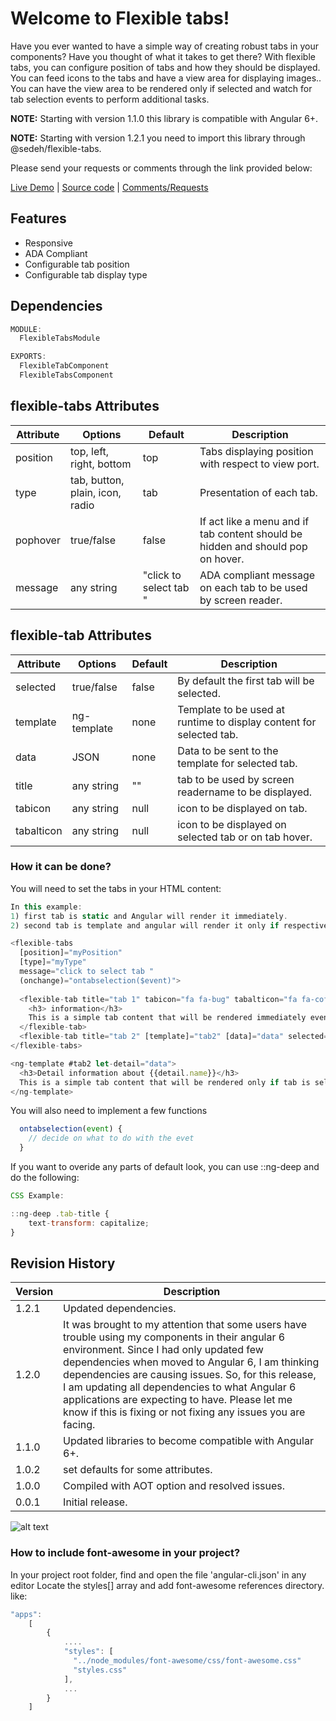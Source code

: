 
# Welcome to Flexible tabs!

Have you ever wanted to have a simple way of creating robust tabs in your components? Have you thought of what it takes to get there? With flexible tabs, you can configure position of tabs and how they should be displayed.  You can feed icons to the tabs and have a view area for displaying images.. You can have the view area to be rendered only if selected and watch for tab selection events to perform additional tasks.

**NOTE:** Starting with version 1.1.0 this library is compatible with Angular 6+.

**NOTE:** Starting with version 1.2.1 you need to import this library through @sedeh/flexible-tabs.

Please send your requests or comments through the link provided below:

[Live Demo](https://flexible-tabs.stackblitz.io)  | [Source code](https://github.com/msalehisedeh/flexible-tabs/tree/master/src/app) | [Comments/Requests](https://github.com/msalehisedeh/flexible-tabs/issues)


## Features

* Responsive
* ADA Compliant
* Configurable tab position
* Configurable tab display type

## Dependencies

```javascript
MODULE:
  FlexibleTabsModule

EXPORTS:
  FlexibleTabComponent
  FlexibleTabsComponent
```

## flexible-tabs Attributes

| Attribute | Options                         | Default | Description                                         |
|-----------|---------------------------------|---------|-----------------------------------------------------|
| position  | top, left, right, bottom        | top     | Tabs displaying position with respect to view port. |
| type      | tab, button, plain, icon, radio | tab     | Presentation of each tab.                           |
| pophover  | true/false                      | false   | If act like a menu and if tab content should be hidden and should pop on hover.          |
| message   | any string                      | "click to select tab " | ADA compliant message on each tab to be used by screen reader.  |

## flexible-tab Attributes

| Attribute  | Options                         | Default | Description                                         |
|------------|---------------------------------|---------|-----------------------------------------------------|
| selected   | true/false                      | false   | By default the first tab will be selected.          |
| template   | ng-template                     | none    | Template to be used at runtime to display content for selected tab. |
| data       | JSON                            | none    | Data to be sent to the template for selected tab.   |
| title      | any string                      | ""      | tab to be used by screen readername to be displayed.|
| tabicon    | any string                      | null    | icon to be displayed on tab.                        |
| tabalticon | any string                      | null    | icon to be displayed on selected tab or on tab hover.|


### How it can be done?

You will need to set the tabs in your HTML content:
```javascript
In this example:
1) first tab is static and Angular will render it immediately.
2) second tab is template and angular will render it only if respective tab for it is selected.

<flexible-tabs 
  [position]="myPosition" 
  [type]="myType" 
  message="click to select tab " 
  (onchange)="ontabselection($event)">
  
  <flexible-tab title="tab 1" tabicon="fa fa-bug" tabalticon="fa fa-coffee">
    <h3> information</h3>
    This is a simple tab content that will be rendered immediately even if tab is not selected.  
  </flexible-tab>
  <flexible-tab title="tab 2" [template]="tab2" [data]="data" selected="true"></flexible-tab>
</flexible-tabs>

<ng-template #tab2 let-detail="data">
  <h3>Detail information about {{detail.name}}</h3>
  This is a simple tab content that will be rendered only if tab is selected.
</ng-template>
```

You will also need to implement a few functions

```javascript
  ontabselection(event) {
    // decide on what to do with the evet
  }
```

If you want to overide any parts of default look, you can use ::ng-deep and do the following:
```javascript
CSS Example:

::ng-deep .tab-title {
    text-transform: capitalize;
}
```

## Revision History

| Version | Description                                                                                              |
|---------|----------------------------------------------------------------------------------------------------------|
| 1.2.1   | Updated dependencies.                                                                                    |
| 1.2.0   | It was brought to my attention that some users have trouble using my components in their angular 6 environment. Since I had only updated few dependencies when moved to Angular 6, I am thinking dependencies are causing issues. So, for this release, I am updating all dependencies to what Angular 6 applications are expecting to have. Please let me know if this is fixing or not fixing any issues you are facing. |
| 1.1.0   | Updated libraries to become compatible with Angular 6+.                                                  |
| 1.0.2   | set defaults for some attributes.                                                                        |
| 1.0.0   | Compiled with AOT option and resolved issues.                                                            |
| 0.0.1   | Initial release.                                                                                         |


![alt text](https://raw.githubusercontent.com/msalehisedeh/flexible-tabs/master/sample.png  "What you would see when a flexible tabs is used")


### How to include font-awesome in your project?

In your project root folder, find and open the file 'angular-cli.json' in any editor 
Locate the styles[] array and add font-awesome references directory. like:

```javascript
"apps": 
	[
        {
            ....
            "styles": [
              "../node_modules/font-awesome/css/font-awesome.css"
              "styles.css"
            ],
            ...
        }
    ]
```